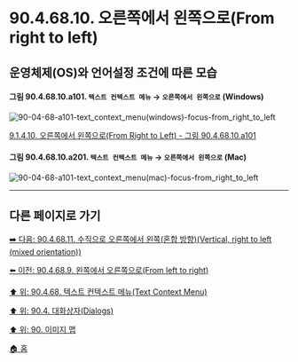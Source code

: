 # 90.4.68.10. 오른쪽에서 왼쪽으로(From right to left)
## 운영체제(OS)와 언어설정 조건에 따른 모습

<a id="90-04-68-10-a101"></a>

#### 그림 90.4.68.10.a101. `텍스트 컨텍스트 메뉴` → `오른쪽에서 왼쪽으로` (Windows)
![90-04-68-a101-text_context_menu(windows)-focus-from_right_to_left](https://github.com/wonder13662/gimp/assets/15767104/56705ec7-d1bd-4b0a-862c-34859455c39e)

[9.1.4.10. 오른쪽에서 왼쪽으로(From Right to Left) - 그림 90.4.68.10.a101](./09-01-04-10-from_right_to_left.md#90-04-68-10-a101)

<a id="90-04-68-10-a201"></a>

#### 그림 90.4.68.10.a201. `텍스트 컨텍스트 메뉴` → `오른쪽에서 왼쪽으로` (Mac)
![90-04-68-a101-text_context_menu(mac)-focus-from_right_to_left](https://github.com/wonder13662/gimp/assets/15767104/2328ed8d-42dd-457d-b8e2-4096c46d3e81)

***

## 다른 페이지로 가기

[➡️ 다음: 90.4.68.11. 수직으로 오른쪽에서 왼쪽(혼합 방향)(Vertical, right to left (mixed orientation))](./90-04-0068-011-vertical_right_to_left_mixed_orientation.md)

[⬅️ 이전: 90.4.68.9. 왼쪽에서 오른쪽으로(From left to right)](./90-04-0068-009-from_left_to_right.md)

[⬆️ 위: 90.4.68. 텍스트 컨텍스트 메뉴(Text Context Menu)](./90-04-0068-000-text_context_menu.md)

[⬆️ 위: 90.4. 대화상자(Dialogs)](./90-04-0000-dialogs.md)

[⬆️ 위: 90. 이미지 맵](./90-00-image-map.md)

[🏠 홈](./00-home.md)
